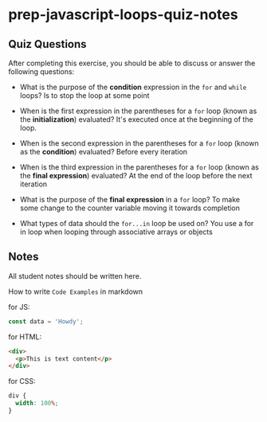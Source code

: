 # prep-javascript-loops-quiz-notes

## Quiz Questions

After completing this exercise, you should be able to discuss or answer the following questions:

- What is the purpose of the **condition** expression in the `for` and `while` loops?
  Is to stop the loop at some point

- When is the first expression in the parentheses for a `for` loop (known as the **initialization**) evaluated?
  It's executed once at the beginning of the loop.
- When is the second expression in the parentheses for a `for` loop (known as the **condition**) evaluated?
  Before every iteration
- When is the third expression in the parentheses for a `for` loop (known as the **final expression**) evaluated?
  At the end of the loop before the next iteration
- What is the purpose of the **final expression** in a `for` loop?
  To make some change to the counter variable moving it towards completion
- What types of data should the `for...in` loop be used on?
  You use a for in loop when looping through associative arrays or objects

## Notes

All student notes should be written here.

How to write `Code Examples` in markdown

for JS:

```javascript
const data = 'Howdy';
```

for HTML:

```html
<div>
  <p>This is text content</p>
</div>
```

for CSS:

```css
div {
  width: 100%;
}
```
